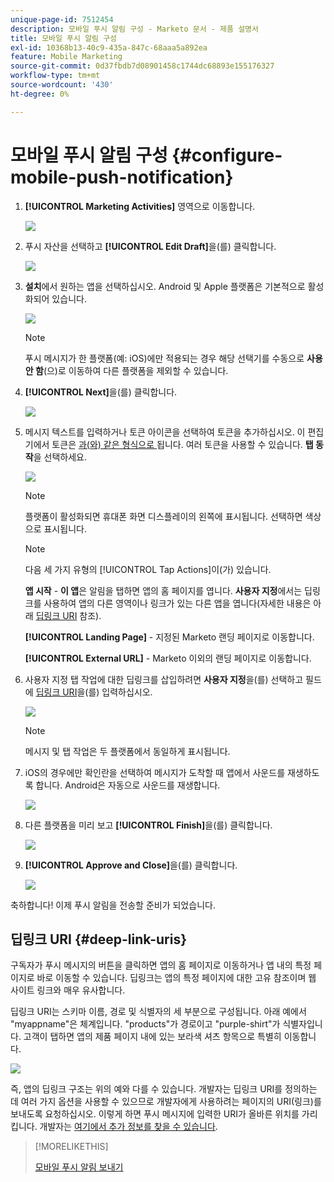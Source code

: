 ```yaml
---
unique-page-id: 7512454
description: 모바일 푸시 알림 구성 - Marketo 문서 - 제품 설명서
title: 모바일 푸시 알림 구성
exl-id: 10368b13-40c9-435a-847c-68aaa5a892ea
feature: Mobile Marketing
source-git-commit: 0d37fbdb7d08901458c1744dc68893e155176327
workflow-type: tm+mt
source-wordcount: '430'
ht-degree: 0%

---
```


# 모바일 푸시 알림 구성 {#configure-mobile-push-notification}

1. **[!UICONTROL Marketing Activities]** 영역으로 이동합니다.

   ![](assets/configure-mobile-push-notification-1.png)

1. 푸시 자산을 선택하고 **[!UICONTROL Edit Draft]**&#x200B;을(를) 클릭합니다.

   ![](assets/configure-mobile-push-notification-2.png)

1. **설치**&#x200B;에서 원하는 앱을 선택하십시오. Android 및 Apple 플랫폼은 기본적으로 활성화되어 있습니다.

   ![](assets/configure-mobile-push-notification-3.png)

   >[!NOTE]
   >
   >푸시 메시지가 한 플랫폼(예: iOS)에만 적용되는 경우 해당 선택기를 수동으로 **사용 안 함**(으)로 이동하여 다른 플랫폼을 제외할 수 있습니다.

1. **[!UICONTROL Next]**&#x200B;을(를) 클릭합니다.

   ![](assets/configure-mobile-push-notification-4.png)

1. 메시지 텍스트를 입력하거나 토큰 아이콘을 선택하여 토큰을 추가하십시오. 이 편집기에서 토큰은 [과(와) 같은 형식으로 ](/help/marketo/product-docs/demand-generation/landing-pages/personalizing-landing-pages/tokens-overview.md)됩니다. 여러 토큰을 사용할 수 있습니다. **탭 동작**&#x200B;을 선택하세요.

   ![](assets/configure-mobile-push-notification-5.png)

   >[!NOTE]
   >
   >플랫폼이 활성화되면 휴대폰 화면 디스플레이의 왼쪽에 표시됩니다. 선택하면 색상으로 표시됩니다.

   >[!NOTE]
   >
   >다음 세 가지 유형의 [!UICONTROL Tap Actions]이(가) 있습니다.
   >
   >**앱 시작** - **이 앱**&#x200B;은 알림을 탭하면 앱의 홈 페이지를 엽니다. **사용자 지정**&#x200B;에서는 딥링크를 사용하여 앱의 다른 영역이나 링크가 있는 다른 앱을 엽니다(자세한 내용은 아래 [딥링크 URI](#deep-link-uris) 참조).
   >
   >**[!UICONTROL Landing Page]** - 지정된 Marketo 랜딩 페이지로 이동합니다.
   >
   >**[!UICONTROL External URL]** - Marketo 이외의 랜딩 페이지로 이동합니다.

1. 사용자 지정 탭 작업에 대한 딥링크를 삽입하려면 **사용자 지정**&#x200B;을(를) 선택하고 필드에 [딥링크 URI](#deep-link-uris)을(를) 입력하십시오.

   ![](assets/configure-mobile-push-notification-6.png)

   >[!NOTE]
   >
   >메시지 및 탭 작업은 두 플랫폼에서 동일하게 표시됩니다.

1. iOS의 경우에만 확인란을 선택하여 메시지가 도착할 때 앱에서 사운드를 재생하도록 합니다. Android은 자동으로 사운드를 재생합니다.

   ![](assets/configure-mobile-push-notification-7.png)

1. 다른 플랫폼을 미리 보고 **[!UICONTROL Finish]**&#x200B;을(를) 클릭합니다.

   ![](assets/configure-mobile-push-notification-8.png)

1. **[!UICONTROL Approve and Close]**&#x200B;을(를) 클릭합니다.

   ![](assets/configure-mobile-push-notification-9.png)

축하합니다! 이제 푸시 알림을 전송할 준비가 되었습니다.

## 딥링크 URI {#deep-link-uris}

구독자가 푸시 메시지의 버튼을 클릭하면 앱의 홈 페이지로 이동하거나 앱 내의 특정 페이지로 바로 이동할 수 있습니다. 딥링크는 앱의 특정 페이지에 대한 고유 참조이며 웹 사이트 링크와 매우 유사합니다.

딥링크 URI는 스키마 이름, 경로 및 식별자의 세 부분으로 구성됩니다. 아래 예에서 &quot;myappname&quot;은 체계입니다. &quot;products&quot;가 경로이고 &quot;purple-shirt&quot;가 식별자입니다. 고객이 탭하면 앱의 제품 페이지 내에 있는 보라색 셔츠 항목으로 특별히 이동합니다.

![](assets/configure-mobile-push-notification-10.png)

즉, 앱의 딥링크 구조는 위의 예와 다를 수 있습니다. 개발자는 딥링크 URI를 정의하는 데 여러 가지 옵션을 사용할 수 있으므로 개발자에게 사용하려는 페이지의 URI(링크)를 보내도록 요청하십시오. 이렇게 하면 푸시 메시지에 입력한 URI가 올바른 위치를 가리킵니다. 개발자는 [여기에서 추가 정보를 찾을 수 있습니다](https://experienceleague.adobe.com/ko/docs/marketo-developer/marketo/mobile/enabling-deep-links-in-your-app).

>[!MORELIKETHIS]
>
>[모바일 푸시 알림 보내기](/help/marketo/product-docs/mobile-marketing/push-notifications/send-a-mobile-push-notification.md)
